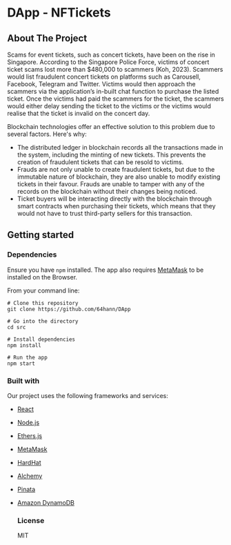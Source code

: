 # DApp - NFTickets

## About The Project

Scams for event tickets, such as concert tickets, have been on the rise in Singapore. According to the Singapore Police Force, victims of concert ticket scams lost more than $480,000 to scammers (Koh, 2023). Scammers would list fraudulent concert tickets on platforms such as Carousell, Facebook, Telegram and Twitter. Victims would then approach the scammers via the application’s in-built chat function to purchase the listed ticket. Once the victims had paid the scammers for the ticket, the scammers would either delay sending the ticket to the victims or the victims would realise that the ticket is invalid on the concert day. 

Blockchain technologies offer an effective solution to this problem due to several factors. Here's why:

* The distributed ledger in blockchain records all the transactions made in the system, including the minting of new tickets. This prevents the creation of fraudulent tickets that can be resold to victims.
* Frauds are not only unable to create fraudulent tickets, but due to the immutable nature of blockchain, they are also unable to modify existing tickets in their favour. Frauds are unable to tamper with any of the records on the blockchain without their changes being noticed.
* Ticket buyers will be interacting directly with the blockchain through smart contracts when purchasing their tickets, which means that they would not have to trust third-party sellers for this transaction.


## Getting started

### Dependencies

Ensure you have `npm` installed. The app also requires [MetaMask](https://metamask.io/download/) to be installed on the Browser.

From your command line:

```
# Clone this repository
git clone https://github.com/64hann/DApp

# Go into the directory
cd src

# Install dependencies
npm install

# Run the app
npm start

```


### Built with
Our project uses the following frameworks and services:

- [React](https://react.dev/)
- [Node.js](https://nodejs.org/)
- [Ethers.js](https://docs.ethers.org/v6/)
- [MetaMask](https://docs.metamask.io/)
- [HardHat](https://hardhat.org/)
- [Alchemy](https://www.alchemy.com/)
- [Pinata](https://www.pinata.cloud/)
- [Amazon DynamoDB](https://aws.amazon.com/dynamodb/)


  ### License
  MIT

